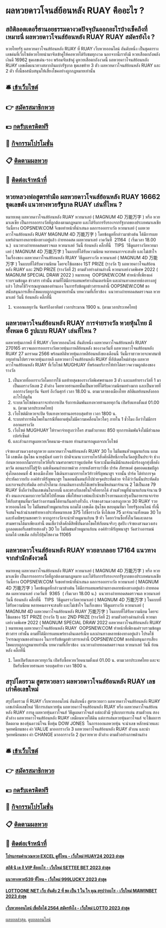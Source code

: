# ผลหวยดาวโจนส์ย้อนหลัง RUAY คืออะไร ?
## สถิติลอตเตอรี่ฮานอยธรรมดางวดปัจจุบันออกอะไรบ้างเช็คถึงที่เหมาะนี่ ผลหวยดาวโจนส์ย้อนหลัง RUAY RUAY สมัครยังไง ?
หวยไทยรัฐ ผลหวยดาวโจนส์ย้อนหลัง RUAY ที่ RUAY เว็บหวยออนไลน์ อันดับหนึ่ง เป็นชุดตารางเลขด่นที่เว็บไซต์หวยไทยนำมาจับเข้าคู่ให้คอหวยได้รับชมทุกงวด นอกจากนี้เรายังมี หวยเสือตกถังพลังเงินดี 16962 ชุดเลขเด่น-รอง พร้อมจับเข้าคู่ ดูหวยเสือตกถังงวดนี้ ผลหวยดาวโจนส์ย้อนหลัง RUAY เลขเด็ดแนวทางสลากกินแบ่งรัฐบาล ชุดเลขท้าย 3 ตัว ผลหวยดาวโจนส์ย้อนหลัง RUAY และ 2 ตัว ทั้งนี้ขอสนับสนุนให้เสี่ยงโชคอย่างถูกกฎหมายเท่านั้น

## 🛎 [เข้าเว็บไซต์](https://bit.ly/3BG5bNw)
## 👉 [สมัครสมาชิกหวย](https://bit.ly/3BG5bNw)
## 💵 [กดรับเครดิตฟรี](https://bit.ly/3C3mvgS)
## 👑 [กิจกรรมโปรโมชั่น](https://bit.ly/3C3mvgS)
## 📋 [ติดตามผลหวย](https://bit.ly/3C3mvgS)
## 📱 [ติดต่อเจ้าหน้าที่](https://bit.ly/3C3mvgS)

## หวยหลวงพ่อสูตรทำมือ ผลหวยดาวโจนส์ย้อนหลัง RUAY 16662 ชุดเลขดัง แนวทางหวยรัฐบาล RUAY เล่นที่ไหน ?
หมายเหตุ ผลหวยดาวโจนส์ย้อนหลัง RUAY หวยมาเลย์ ( MAGNUM 4D 万能万字 ) หรือ หวยมาเลเซีย เป็นการออกรางวัลที่ถูกต้องตามกฎหมาย และได้รับการรับรองจากรัฐบาลของประเทศมาเลเชีย
วันนี้ทาง OOPSNEW.COM จึงขอทำหน้าที่นำเสนอ ผลการออกรางวัล หวยมาเลย์ ( ผลหวยดาวโจนส์ย้อนหลัง RUAY MAGNUM 4D 万能万字 ) โดยข้อมูลที่กล่าวมาข่างต้น ได้มีการเผยแพร่ผ่านทางหลายช่องทางอยู่แล้ว
ถ่ายทอดสด ผลหวยมาเลย์ งวดวันที่  21164  ( เริ่มเวลา 18.00 น.)
 แนวทางถ่ายทอดสดตรวจผล หวยมาเลย์ วันนี้ ย้อนหลัง คลิ๊กที่นี่  
TIPS  วิธีดูผลรางวัลหวยมาเลย์ ( MAGNUM 4D 万能万字 ) ในแบบที่ได้รับความนิยม
หลายคนอาจจะสงสัย และไม่เข้าใจ ในเรื่องของ ผลหวยดาวโจนส์ย้อนหลัง RUAY วิธีดูผลรางวัล หวยมาเลย์ ( MAGNUM 4D 万能万字 ) ในแบบที่ได้รับความนิยม โดยจะใช้ผลของ 1ST PRIZE (รางวัล 1) ผลหวยดาวโจนส์ย้อนหลัง RUAY และ 2ND PRIZE (รางวัลที่ 2) ตามตัวอย่างด่านล่างนี้
หวยมาเลย์งวดพิเศษ 2022 ( MAGNUM SPECIAL DRAW 2022 )
หมายเหตุ  OOPSNEW.COM ทำหน้าที่เพียงแค่รวบรวมข้อมูล ข่าวสาร เท่านั้น ตามที่ได้มีการเผยแพร่ทางอินเตอร์เน็ท และผ่านทางหลายช่องทางอยู่แล้ว โปรดใช้วิจารณญาณของท่านเอง ในการรับข้อมูลข่าวสารเหล่านี้ OOPSNEW.COM ขอสนับสนุนการเสี่ยงโชคแบบถูกกฎหมายเท่านั้น
บทความที่เกี่ยวข้อง
 แนวทางถ่ายทอดสดตรวจผล หวยมาเลย์ วันนี้ ย้อนหลัง คลิ๊กที่นี่  
1. จะออกผลทุกวัน จันทร์ถึงอาทิตย์ เวลาประมาณ 1900 น. (ตามเวลาประเทศไทย)

## ผลหวยดาวโจนส์ย้อนหลัง RUAY การจ่ายรางวัล หวยหุ้นไทย มีทั้งหมด 6 รูปแบบ RUAY เล่นที่ไหน ?
ผลหวยหุ้นเกาหลี ที่ RUAY เว็บหวยออนไลน์ อันดับหนึ่ง ผลหวยดาวโจนส์ย้อนหลัง RUAY 270165 ตรวจผลการออกรางวัลหวยหุ้นเกาหลีย้อนหลัง ของงวดวันที่ ผลหวยดาวโจนส์ย้อนหลัง RUAY 27 มกราคม 2566 พร้อมสถิติหวยหุ้นเกาหลีย้อนหลังของเดือนนี้ วันนี้เราชาวหวยจะพาสมาชิกทุกท่านไปตรวจหวยหุ้นเกาหลี ผลหวยดาวโจนส์ย้อนหลัง RUAY ที่อัปเดตใหม่ล่าสุด ผลหวยดาวโจนส์ย้อนหลัง RUAY ที่เว็บไซต์ MUGHUAY ที่พร้อมบริการให้ท่าได้ตรวจความถูกต้องของรางวัล
1. เป็นหวยที่ออกรางวัลโดยการใช้ ผลท้ายสุดของรางวัลพิเศษฮานอย 3 ตัว และผลท้ายรางวัลที่ 1 มาเป็นผลรางวัลเลข 2 ตัวล่าง โดยหวยฮานอยนั้นเป็นหวยที่ได้รับความนิยมอย่างมาก และเป็นหวยที่ออกรางวัลทุกวัน จันทร์ ถึงวันศุกร์ เวลา 18.00 น. ตามเวลาของเมืองไทย สถิติผลย้อนหลังออกอะไรไปดูกัน
2. ระบบเว็บไซต์ของเราจะทำการเปิด รับการเดิมพันแทงหวยฮานอยทุกวัน เปิดรับแทงตั้งแต่ 01.00 น. (ตามเวลาประเทศไทย)
3. เว็บไซต์มักหวยจะปิด รับแทงหวยฮานอยรอบสุดท้าย เวลา 1800 น.
4. ระบบทำการคืนโพยในกรณีที่ตลาดหุ้นไม่มีความเคลื่อนไหวใดๆ ภายใน 1 ชั่วโมง ถือว่าไม่มีการออกผลรางวัล
5. เว็บไซต์ MUGHUAY ให้ราคาจ่ายสูงกว่าใคร สามตัวบาทละ 850 ทุกการเดิมพันจึงไม่มีส่วนลดเปอร์เซ็นต์
6. และส่วนการดูผลหวยเวียดนาม-ฮานอย ท่านสามารถดูผลจากเว็บไซต์

เจ้าของสวนดวงเฮงถูกหวย ผลหวยดาวโจนส์ย้อนหลัง RUAY 30 ใบ ไม่ลืมขนหัวหมูมาแก้บน แถมได้ เลขเด็ด ลุ้นโชค
นายสุนันท์ เผยว่า ปกติจะมาแวะกราบไหว้สิ่งศักดิ์สิทธิ์ภายในวัดอยู่เป็นประจำ ช่วงก่อนหวยออกก็มากราบไหว้ที่บริเวณศาลาพระราหูแปดทิศ จังหวะนั้นเห็นมีนักแสดงนักร้องลูกทุ่งชื่อดังมาวัด ตอนแรกก็ไม่รู้จัก แต่เห็นคนถ่ายภาพด้วย ภายหลังทราบว่าชื่อ ปาร์ค ภัทรพงศ์ สุดยอดแชมป์ลูกทุ่งไอดอลคนที่ 4 ของเมืองไทย ได้เดินทางมากราบไหว้ท้าวหิรัญพนาสูร จากนั้น ปาร์ค ได้ทำการจุดประทัดถวายกับ องค์ท้าวหิรัญพนาสูร ในตอนนั้นตนยังไปช่วยจุดประทัดด้วย จำได้ว่าวันนั้นประทัดดับและรอจนประทัดติด
อย่างไรก็ตาม ก่อนเดินทางกลับได้เขย่าเซียมซีหล่นมาจำนวน 2 ไม้เป็นเลข 79 RUAY ซึ่งถือว่าเป็นเลขเด่นในรอบนี้ และตรงกับเลขในใจที่อยากได้ ส่วนหัวหมูที่นำมาแก้บนจำนวน 9 หัว ตนเองจะมอบถวายวัดให้ไปทั้งหมด เพื่อให้หลวงพ่อแป๊ะนำเข้าโรงทานและปรุงเป็นอาหารแจกจ่ายให้กับสาธุชนที่มาวัดสว่างอารมณ์ได้ทานกันอย่างทั่วถึง.
เจ้าของสวนดวงเฮงถูกหวย 30 RUAY รวย หวยออนไลน์ ใบ ไม่ลืมขนหัวหมูมาแก้บน แถมได้ เลขเด็ด ลุ้นโชค
ขอบคุณที่มา ไทยรัฐออนไลน์
ทั้งนี้จึงสนใจแล้วนำเลขท้ายหางประทัดหมายเลข 375 ไปซื้อรางวัล ซึ่งได้เลข 75 มาจำนวนทั้งหมด 30 ใบ และยังอธิษฐานขอพรว่า หากถูกรางวัลจะนำหัวหมูมาแก้บน 9 หัว โดยกว้านซื้อทั้งในวัดและตลาดสามพรานได้มาเพียงเท่านี้ ตนเชื่อว่าสิ่งศักดิ์สิทธิ์บันดาลโชคให้กับตนจริงๆ
สุดปัง เจ้าของสวนดวงเฮง ถูกลอตเตอรี่เลขท้ายสองตัว 30 ใบ ไม่ลืมขนหัวหมูมาแก้บน องค์ท้าวหิรัญพนาสูร วัดสว่างอารมณ์ แถมได้ เลขเด็ด กลับไปลุ้นโชคงวด 11065

## ผลหวยดาวโจนส์ย้อนหลัง RUAY หวยลาภลอย 17164 แนวทางจากสำนักดังงวดนี้
หมายเหตุ ผลหวยดาวโจนส์ย้อนหลัง RUAY หวยมาเลย์ ( MAGNUM 4D 万能万字 ) หรือ หวยมาเลเซีย เป็นการออกรางวัลที่ถูกต้องตามกฎหมาย และได้รับการรับรองจากรัฐบาลของประเทศมาเลเชีย
วันนี้ทาง OOPSNEW.COM จึงขอทำหน้าที่นำเสนอ ผลการออกรางวัล หวยมาเลย์ ( MAGNUM 4D 万能万字 ) โดยข้อมูลที่กล่าวมาข่างต้น ได้มีการเผยแพร่ผ่านทางหลายช่องทางอยู่แล้ว
ถ่ายทอดสด ผลหวยมาเลย์ งวดวันที่  9365  ( เริ่มเวลา 18.00 น.)
 แนวทางถ่ายทอดสดตรวจผล หวยมาเลย์ วันนี้ ย้อนหลัง คลิ๊กที่นี่  
TIPS  วิธีดูผลรางวัลหวยมาเลย์ ( MAGNUM 4D 万能万字 ) ในแบบที่ได้รับความนิยม
หลายคนอาจจะสงสัย และไม่เข้าใจ ในเรื่องของ วิธีดูผลรางวัล หวยมาเลย์ ( MAGNUM 4D ผลหวยดาวโจนส์ย้อนหลัง RUAY 万能万字 ) ในแบบที่ได้รับความนิยม โดยจะใช้ผลของ 1ST PRIZE (รางวัล 1) และ 2ND PRIZE (รางวัลที่ 2) ตามตัวอย่างด่านล่างนี้
หวยมาเลย์งวดพิเศษ 2022 ( MAGNUM SPECIAL DRAW 2022 ผลหวยดาวโจนส์ย้อนหลัง RUAY )
หมายเหตุ ผลหวยดาวโจนส์ย้อนหลัง RUAY  OOPSNEW.COM ทำหน้าที่เพียงแค่รวบรวมข้อมูล ข่าวสาร เท่านั้น ตามที่ได้มีการเผยแพร่ทางอินเตอร์เน็ท และผ่านทางหลายช่องทางอยู่แล้ว โปรดใช้วิจารณญาณของท่านเอง ในการรับข้อมูลข่าวสารเหล่านี้ OOPSNEW.COM ขอสนับสนุนการเสี่ยงโชคแบบถูกกฎหมายเท่านั้น
บทความที่เกี่ยวข้อง
 แนวทางถ่ายทอดสดตรวจผล หวยมาเลย์ วันนี้ ย้อนหลัง คลิ๊กที่นี่  
1. โดยเปิดรับแทงหวยทุกวัน เปิดรับซื้อหวยเวียดนามตั่งแต่ 01.00 น. ตามเวลาประเทศไทย และจะปิดรับซื้อหวยฮานอย รอบสุดท้าย เวลา 1800 น.

## สรุปโดยรวม สูตรหวยลาว ผลหวยดาวโจนส์ย้อนหลัง RUAY เลขเก่าคือเลขใหม่
สรุปโดยรวม ที่ RUAY เว็บหวยออนไลน์ อันดับหนึ่ง สูตรหวยลาว ผลหวยดาวโจนส์ย้อนหลัง RUAY เลขเก่าคือเลขใหม่ วิธีการเล่นหวยหุ้น ผลหวยดาวโจนส์ย้อนหลัง RUAY หรือ ผลหวยดาวโจนส์ย้อนหลัง RUAY การดู ผลหวยหุ้นดาวโจนส์ วิธีดูผลดาวโจนส์ แต่ละตัวมี รูปแบบการเล่น สามตัวบน สองตัวล่าง ผลหวยดาวโจนส์ย้อนหลัง RUAY เหมือนหวยใต้ดิน แต่การเล่นหวยหุ้นดาวโจนส์ จะใช้ผลการปิดตลาด ของหุ้นดาวน์โจน ชื่อหุ้น DOW JONES  ในการออกผลหวยหุ้น จะนำเลข หลักหน่วยและจุดทศนิยมของ ค่า VALUE มาออกรางวัล 3 ผลหวยดาวโจนส์ย้อนหลัง RUAY ตัวบน และนำจุดทศนิยมของ ค่า CHANGE มาออกรางวัล 2 ลุ้นรวยหวย ตัวล่าง ตามตัวอย่างภาพด้านล่าง

## 🛎 [เข้าเว็บไซต์](https://bit.ly/3BG5bNw)
## 👉 [สมัครสมาชิกหวย](https://bit.ly/3BG5bNw)
## 💵 [กดรับเครดิตฟรี](https://bit.ly/3C3mvgS)
## 👑 [กิจกรรมโปรโมชั่น](https://bit.ly/3C3mvgS)
## 📋 [ติดตามผลหวย](https://bit.ly/3C3mvgS)
## 📱 [ติดต่อเจ้าหน้าที่](https://bit.ly/3C3mvgS)

#### [โปรแกรมคํานวณหวย EXCEL ดูที่ไหน - เว็บใหม่ HUAY24 2023 ล่าสุด](https://atom.io/themes/โปรแกรมคํานวณหวย%20excel%20ดูที่ไหน%20-%20เว็บใหม่%20huay24%202023%20ล่าสุด)
#### [สถิติ นิ เค อิ VIP คืออะไร - เว็บใหม่ SETTEE BET 2023 ล่าสุด](https://atom.io/themes/สถิติ%20นิ%20เค%20อิ%20vip%20คืออะไร%20-%20เว็บใหม่%20settee%20bet%202023%20ล่าสุด)
#### [แนวทางหวย539 ที่ไหน - เว็บใหม่ 999LUCKY 2023 ล่าสุด](https://atom.io/themes/แนวทางหวย539%20ที่ไหน%20-%20เว็บใหม่%20999lucky%202023%20ล่าสุด)
#### [LOTTOONE NET เว็บ อันดับ 2 ที่ ขอ เป็น 1 ใน ใจ คุณ สรุปว่าอะไร - เว็บใหม่ MAWINBET 2023 ล่าสุด](https://atom.io/themes/lottoone%20net%20เว็บ%20อันดับ%202%20ที่%20ขอ%20เป็น%201%20ใน%20ใจ%20คุณ%20สรุปว่าอะไร%20-%20เว็บใหม่%20mawinbet%202023%20ล่าสุด)
#### [เว็บหวยออนไลน์ เชื่อถือได้ 2564 สมัครยังไง - เว็บใหม่ LOTTO 2023 ล่าสุด](https://atom.io/themes/เว็บหวยออนไลน์%20เชื่อถือได้%202564%20สมัครยังไง%20-%20เว็บใหม่%20lotto%202023%20ล่าสุด)

[ผลบอลล่าสุด](https://siamsport.tv "ผลบอลล่าสุด"), [ดูบอลออนไลน์](https://siamsport.tv/ดูบอลสด "ดูบอลออนไลน์")
